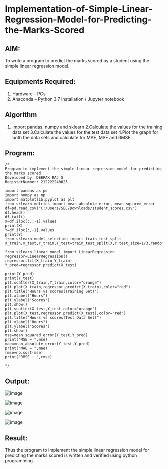 # Implementation-of-Simple-Linear-Regression-Model-for-Predicting-the-Marks-Scored

## AIM:
To write a program to predict the marks scored by a student using the simple linear regression model.

## Equipments Required:
1. Hardware – PCs
2. Anaconda – Python 3.7 Installation / Jupyter notebook

## Algorithm
1. Import pandas, numpy and sklearn
2.Calculate the values for the training data set
3.Calculate the values for the test data set
4.Plot the graph for both the data sets and calculate for MAE, MSE and RMSE

## Program:
```
/*
Program to implement the simple linear regression model for predicting the marks scored.
Developed by: DEEPAK RAJ S
RegisterNumber: 212222240023

import pandas as pd
import numpy as np
import matplotlib.pyplot as plt
from sklearn.metrics import mean_absolute_error, mean_squared_error
df=pd.read_csv("C:/Users/SEC/Downloads/student_scores.csv")
df.head()
df.tail()
X=df.iloc[:,:-1].values
print(X)
Y=df.iloc[:,-1].values
print(Y)
from sklearn.model_selection import train_test_split
X_train,X_test,Y_train,Y_test=train_test_split(X,Y,test_size=1/3,random_state=0)

from sklearn.linear_model import LinearRegression
regressor=LinearRegression()
regressor.fit(X_train,Y_train)
Y_pred=regressor.predict(X_test)

print(Y_pred)
print(Y_test)
plt.scatter(X_train,Y_train,color="orange")
plt.plot(X_train,regressor.predict(X_train),color="red")
plt.title("Hours vs scores(Training Set)")
plt.xlabel("Hours")
plt.ylabel("Scores")
plt.show()
plt.scatter(X_test,Y_test,color="orange")
plt.plot(X_test,regressor.predict(X_test),color="red")
plt.title("Hours vs scores(Test Data Set)")
plt.xlabel("Hours")
plt.ylabel("Scores")
plt.show()
mse=mean_squared_error(Y_test,Y_pred)
print("MSE = ",mse)
mae=mean_absolute_error(Y_test,Y_pred)
print("MAE = ",mae)
rmse=np.sqrt(mse)
print("RMSE : ",rmse)

*/
```

## Output:
![image](https://github.com/DEEPAK2200233/Implementation-of-Simple-Linear-Regression-Model-for-Predicting-the-Marks-Scored/assets/118707676/cdb652c8-5ce4-4395-afc1-8d8d25368256)

![image](https://github.com/DEEPAK2200233/Implementation-of-Simple-Linear-Regression-Model-for-Predicting-the-Marks-Scored/assets/118707676/c1f1fea0-1955-4681-820c-900f1d22d84f)

![image](https://github.com/DEEPAK2200233/Implementation-of-Simple-Linear-Regression-Model-for-Predicting-the-Marks-Scored/assets/118707676/724ff1eb-4571-4d66-9f8a-f92289e579e6)

![image](https://github.com/DEEPAK2200233/Implementation-of-Simple-Linear-Regression-Model-for-Predicting-the-Marks-Scored/assets/118707676/4ec8381b-e8d7-401d-91b0-325a982123a4)

## Result:
Thus the program to implement the simple linear regression model for predicting the marks scored is written and verified using python programming.
